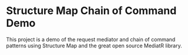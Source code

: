 # Structure Map Chain of Command Demo

This project is a demo of the request mediator and chain of command patterns using Structure Map and the great open source MediatR library.  
